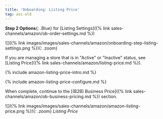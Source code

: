 ```yaml
---
title: 'Onboarding: Listing Price'
tag: asc-old
---
```


**Step 2 Options**{: .Blue} for [Listing Settings]({% link sales-channels/amazon/ob-order-settings.md %})

![]({% link images/images/sales-channels/amazon/onboarding-step-listing-settings.png %}){: .zoom}

If you are managing a store that is in "Active" or "Inactive" status, see [Listing Price]({% link sales-channels/amazon/listing-price.md %}).

{% include amazon-listing-price-intro.md %}

{% include amazon-listing-price-configure.md %}

When complete, continue to the [(B2B) Business Price]({% link sales-channels/amazon/ob-business-pricing.md %}) section.

![]({% link images/images/sales-channels/amazon/amazon-listing-price.png %}){: .zoom}
_Listing Price_
